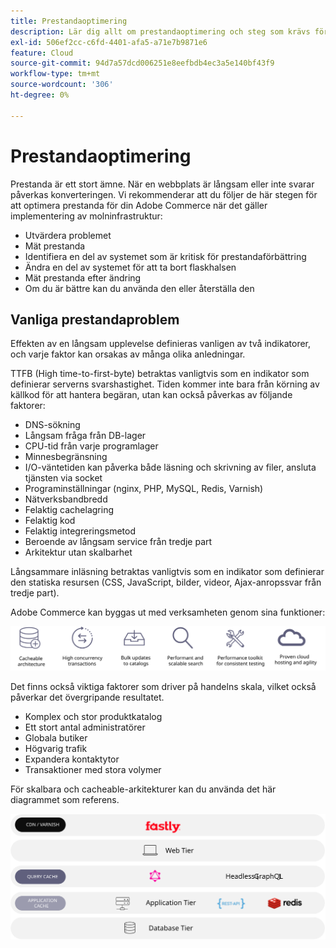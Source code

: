 ```yaml
---
title: Prestandaoptimering
description: Lär dig allt om prestandaoptimering och steg som krävs för att se hur din Adobe Commerce-implementering fungerar.
exl-id: 506ef2cc-c6fd-4401-afa5-a71e7b9871e6
feature: Cloud
source-git-commit: 94d7a57dcd006251e8eefbdb4ec3a5e140bf43f9
workflow-type: tm+mt
source-wordcount: '306'
ht-degree: 0%

---
```


# Prestandaoptimering

Prestanda är ett stort ämne. När en webbplats är långsam eller inte svarar påverkas konverteringen. Vi rekommenderar att du följer de här stegen för att optimera prestanda för din Adobe Commerce när det gäller implementering av molninfrastruktur:

- Utvärdera problemet
- Mät prestanda
- Identifiera en del av systemet som är kritisk för prestandaförbättring
- Ändra en del av systemet för att ta bort flaskhalsen
- Mät prestanda efter ändring
- Om du är bättre kan du använda den eller återställa den

## Vanliga prestandaproblem

Effekten av en långsam upplevelse definieras vanligen av två indikatorer, och varje faktor kan orsakas av många olika anledningar.

TTFB (High time-to-first-byte) betraktas vanligtvis som en indikator som definierar serverns svarshastighet. Tiden kommer inte bara från körning av källkod för att hantera begäran, utan kan också påverkas av följande faktorer:

- DNS-sökning
- Långsam fråga från DB-lager
- CPU-tid från varje programlager
- Minnesbegränsning
- I/O-väntetiden kan påverka både läsning och skrivning av filer, ansluta tjänsten via socket
- Programinställningar (nginx, PHP, MySQL, Redis, Varnish)
- Nätverksbandbredd
- Felaktig cachelagring
- Felaktig kod
- Felaktig integreringsmetod
- Beroende av långsam service från tredje part
- Arkitektur utan skalbarhet

Långsammare inläsning betraktas vanligtvis som en indikator som definierar den statiska resursen (CSS, JavaScript, bilder, videor, Ajax-anropssvar från tredje part).

Adobe Commerce kan byggas ut med verksamheten genom sina funktioner:

![Bild som visar Adobe Commerce skalbara funktioner](../../../assets/playbooks/scalable-capabilities.svg)

Det finns också viktiga faktorer som driver på handelns skala, vilket också påverkar det övergripande resultatet.

- Komplex och stor produktkatalog
- Ett stort antal administratörer
- Globala butiker
- Högvarig trafik
- Expandera kontaktytor
- Transaktioner med stora volymer

För skalbara och cacheable-arkitekturer kan du använda det här diagrammet som referens.

![Bild som visar hur du använder Adobe Commerce GraphQL API i en tillgänglig arkitektur](../../../assets/playbooks/cacheable-architecture.svg)
